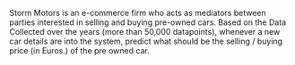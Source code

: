 Storm Motors is an e-commerce firm who acts as mediators between parties interested in selling and buying pre-owned cars. Based on the Data Collected over the years (more than 50,000 datapoints), whenever a new car details are into the system, predict what should be the selling / buying price (in Euros.) of the pre owned car.
